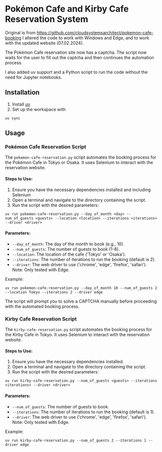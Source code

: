 # Pokémon Cafe and Kirby Cafe Reservation System

Original is from https://github.com/cloudsystemsarchitect/pokemon-cafe-booking
I altered the code to work with Windows and Edge, and to work with the updated website (07.02.2024).

The Pokémon Cafe reservation site now has a captcha. The script now waits for the user to fill out the captcha and then continues the automation process.

I also added uv support and a Python script to run the code without the need for Jupyter notebooks.

## Installation

1. Install [uv](https://docs.astral.sh/uv/getting-started/)
2. Set up the workspace with

```shell
uv sync
```

## Usage

### Pokémon Cafe Reservation Script

The `pokemon-cafe-reservation.py` script automates the booking process for the Pokémon Cafe in Tokyo or Osaka. It uses Selenium to interact with the reservation website.

#### Steps to Use:

1. Ensure you have the necessary dependencies installed and including Selenium
2. Open a terminal and navigate to the directory containing the script.
3. Run the script with the desired parameters:

```shell
uv run pokemon-cafe-reservation.py --day_of_month <day> --num_of_guests <guests> --location <location> --iterations <iterations> --driver <driver>
```

#### Parameters:

-   `--day_of_month`: The day of the month to book (e.g., 10).
-   `--num_of_guests`: The number of guests to book (1-8).
-   `--location`: The location of the cafe ('Tokyo' or 'Osaka').
-   `--iterations`: The number of iterations to run the booking (default is 2).
-   `--driver`: The web driver to use ('chrome', 'edge', 'firefox', 'safari'). Note: Only tested with Edge.

Example:

```shell
uv run pokemon-cafe-reservation.py --day_of_month 10 --num_of_guests 2 --location Tokyo --iterations 2 --driver edge
```

The script will prompt you to solve a CAPTCHA manually before proceeding with the automated booking process.

### Kirby Cafe Reservation Script

The `kirby-cafe-reservation.py` script automates the booking process for the Kirby Cafe in Tokyo. It uses Selenium to interact with the reservation website.

#### Steps to Use:

1. Ensure you have the necessary dependencies installed.
2. Open a terminal and navigate to the directory containing the script.
3. Run the script with the desired parameters:

```shell
uv run kirby-cafe-reservation.py --num_of_guests <guests> --iterations <iterations> --driver <driver>
```

#### Parameters:

-   `--num_of_guests`: The number of guests to book.
-   `--iterations`: The number of iterations to run the booking (default is 1).
-   `--driver`: The web driver to use ('chrome', 'edge', 'firefox', 'safari'). Note: Only tested with Edge.

Example:

```shell
uv run kirby-cafe-reservation.py --num_of_guests 2 --iterations 1 --driver edge
```
